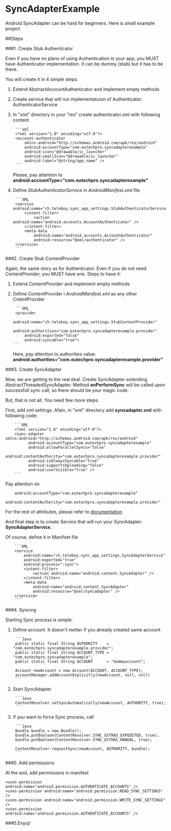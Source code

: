 # SyncAdapterExample
Android SyncAdapter can be hard for beginners. Here is small example project

##Steps

###1. Create Stub Authenticator

Even if you have no plans of using Authentication in your app, you MUST have Authenticator implementation.
It can be dummy (stub) but it has to be there.

You will create it in 4 simple steps:
    
1. Extend AbstractAccountAuthenticator and implement empty methods
2. Create service that will run implementatuion of Authenticator: AuthenticatorService
3. In "xml" directory in your "res" create authenticator.xml with following content

	
		'''xml
		<?xml version="1.0" encoding="utf-8"?>
		<account-authenticator 
			xmlns:android="http://schemas.android.com/apk/res/android"
            android:accountType="com.eutechpro.syncadapterexample"
            android:icon="@drawable/ic_launcher"
            android:smallIcon="@drawable/ic_launcher"
            android:label="@string/app_name" />
		```
		
	Please, pay attention to **android:accountType="com.eutechpro.syncadapterexample"**



4. Define *StubAuthenticatorService* in *AndroidManifest.xml* file
   
   
   		```XML
   		<service android:name="ch.teleboy.sync_app_settings.StubAuthenticatorService">
            <intent-filter>
                <action android:name="android.accounts.AccountAuthenticator" />
            </intent-filter>
            <meta-data
                android:name="android.accounts.AccountAuthenticator"
                android:resource="@xml/authenticator" />
        </service>
        ```
   	


###2. Create Stub ContentProvider

Again, the same story as for Authenticator. Even if you do not need ContentProvider, you MUST have one.
Steps to have it:

1. Extend *ContentProvider* and implement empty methods
2. Define ContentProvider i *AndroidManifest.xml* as any other CntentProvider

		```XML
		<provider
            android:name="ch.teleboy.sync_app_settings.StubContentProvider"
            android:authorities="com.eutechpro.syncadapterexample.provider"
            android:exported="false"
            android:syncable="true">
       ```
       
	Here, pay attention to authorities value: **android:authorities="com.eutechpro.syncadapterexample.provider"**



###3. Create SyncAdapter

Now, we are getting to the real deal. Create SyncAdapter extending AbstractThreadedSyncAdapter.
Method **onPerformSync** will be called upon successfull sync call, so there should be your magic code.

But, that is not all. You need few more steps.

First, add xml settings. Afain, in "xml" directory add **synxadapter.xml** with following code:

		```XML
		<?xml version="1.0" encoding="utf-8"?>
		<sync-adapter xmlns:android="http://schemas.android.com/apk/res/android"
              android:accountType="com.eutechpro.syncadapterexample"
              android:allowParallelSyncs="false"
              android:contentAuthority="com.eutechpro.syncadapterexample.provider"
              android:isAlwaysSyncable="true"
              android:supportsUploading="false"
              android:userVisible="true" />
        ```


Pay attention on

		android:accountType="com.eutechpro.syncadapterexample"
		android:contentAuthority="com.eutechpro.syncadapterexample.provider"


For the rest of attributes, please refer to [documentation](https://developer.android.com/training/sync-adapters/creating-sync-adapter.html#CreateSyncAdapterMetadata)

And final step is to create Service that will run your SyncAdapter: **SyncAdapterService**.

Of course, define it in Manifset file

		```XML
		<service
            android:name="ch.teleboy.sync_app_settings.SyncAdapterService"
            android:exported="true"
            android:process=":sync">
            <intent-filter>
                <action android:name="android.content.SyncAdapter" />
            </intent-filter>
            <meta-data
                android:name="android.content.SyncAdapter"
                android:resource="@xml/syncadapter" />
        </service>
		```


###4. Syncing

Starting Sync process is simple.

1. Define account. It doesn't metter if you already created same account
		
		
		```Java
		public static final String AUTHORITY    = "com.eutechpro.syncadapterexample.provider";
    	public static final String ACCOUNT_TYPE = "com.eutechpro.syncadapterexample";
    	public static final String ACCOUNT      = "dummyaccount";

		Account newAccount = new Account(ACCOUNT, ACCOUNT_TYPE);
		accountManager.addAccountExplicitly(newAccount, null, null)
		```
		
2. Start SyncAdapter
	
	
		```Java
		ContentResolver.setSyncAutomatically(newAccount, AUTHORITY, true);
		```

3. If you want to force Sync process, call

		
		```Java
		Bundle bundle = new Bundle();
        bundle.putBoolean(ContentResolver.SYNC_EXTRAS_EXPEDITED, true);
        bundle.putBoolean(ContentResolver.SYNC_EXTRAS_MANUAL, true);

        ContentResolver.requestSync(newAccount, AUTHORITY, bundle);
        ```


###5. Add permissions

At the and, add permissions in manifest

	<uses-permission android:name="android.permission.AUTHENTICATE_ACCOUNTS" />
    <uses-permission android:name="android.permission.READ_SYNC_SETTINGS" />
    <uses-permission android:name="android.permission.WRITE_SYNC_SETTINGS" />
    <uses-permission android:name="android.permission.AUTHENTICATE_ACCOUNTS" />



###5.Enyoj!